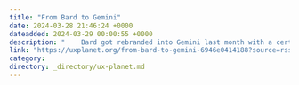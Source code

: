 ```yaml
---
title: "From Bard to Gemini"
date: 2024-03-28 21:46:24 +0000
dateadded: 2024-03-29 00:00:55 +0000
description: "    Bard got rebranded into Gemini last month with a certain indifference.  Continue reading on UX Planet »  "
link: "https://uxplanet.org/from-bard-to-gemini-6946e0414188?source=rss----819cc2aaeee0---4"
category:
directory: _directory/ux-planet.md
---
```

